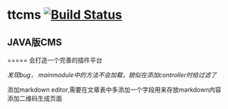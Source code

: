 # ttcms [![Build Status](https://travis-ci.org/feiyan35488/ttcms.png?branch=master)](https://travis-ci.org/feiyan35488/ttcms)
## JAVA版CMS 
=====
会打造一个完善的插件平台

*发现bug， mainmodule中的方法不会加载，貌似在添加controller时给过滤了*

添加markdown editor,需要在文章表中多添加一个字段用来存放markdown内容
添加二维码生成页面
